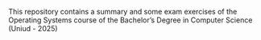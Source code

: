 This repository contains a summary and some exam exercises of the Operating Systems course of the Bachelor’s Degree in Computer Science (Uniud - 2025)